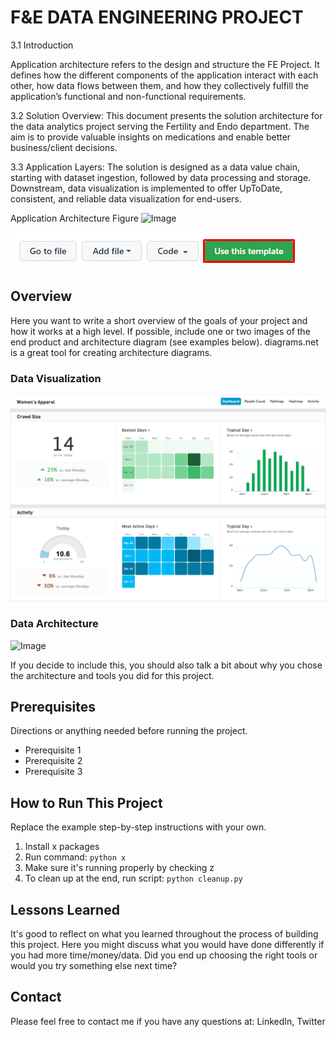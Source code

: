# F&E DATA ENGINEERING PROJECT

3.1	Introduction

Application architecture refers to the design and structure the FE Project. It defines how the different components of the application interact with each other, how data flows between them, and how they collectively fulfill the application’s functional and non-functional requirements.

3.2	Solution Overview:
This document presents the solution architecture for the data analytics project serving the Fertility and Endo department. The aim is to provide valuable insights on medications and enable better business/client decisions.

3.3	Application Layers:
The solution is designed as a data value chain, starting with dataset ingestion, followed by data processing and storage. Downstream, data visualization is implemented to offer UpToDate, consistent, and reliable data visualization for end-users.

Application Architecture Figure
![Image](https://github.com/user-attachments/assets/70304476-b5be-4854-bd78-9840a3685f20)

 
![GitHub use this template button](use-this-template-button.png)

## Overview

Here you want to write a short overview of the goals of your project and how it works at a high level. If possible, include one or two images of the end product and architecture diagram (see examples below). diagrams.net is a great tool for creating architecture diagrams.

### Data Visualization

![Example dashboard image](example-dashboard.png)

### Data Architecture

![Image](https://github.com/user-attachments/assets/0b65f1b7-d116-4b40-b20c-a60f575903f2)

If you decide to include this, you should also talk a bit about why you chose the architecture and tools you did for this project.

## Prerequisites

Directions or anything needed before running the project.

- Prerequisite 1
- Prerequisite 2
- Prerequisite 3

## How to Run This Project

Replace the example step-by-step instructions with your own.

1. Install x packages
2. Run command: `python x`
3. Make sure it's running properly by checking z
4. To clean up at the end, run script: `python cleanup.py`

## Lessons Learned

It's good to reflect on what you learned throughout the process of building this project. Here you might discuss what you would have done differently if you had more time/money/data. Did you end up choosing the right tools or would you try something else next time?

## Contact

Please feel free to contact me if you have any questions at: LinkedIn, Twitter
